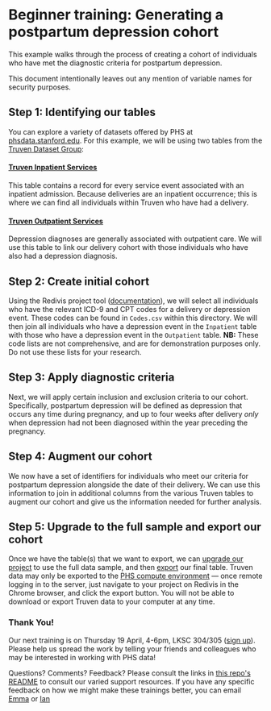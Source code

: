 # Beginner training: Generating a postpartum depression cohort
This example walks through the process of creating a cohort of individuals who have met the diagnostic criteria for postpartum depression.  

This document intentionally leaves out any mention of variable names for security purposes.


## Step 1: Identifying our tables
You can explore a variety of datasets offered by PHS at [phsdata.stanford.edu](phsdata.stanford.edu). For this example, we will be using two tables from the [Truven Dataset Group](https://redivis.com/StanfordPHS/Truven):

#### [Truven Inpatient Services](https://redivis.com/StanfordPHS/Truven/Truven-Inpatient-Services)
This table contains a record for every service event associated with an inpatient admission. Because deliveries are an inpatient occurrence; this is where we can find all individuals within Truven who have had a delivery.

#### [Truven Outpatient Services](https://redivis.com/StanfordPHS/Truven/Truven-Outpatient-Services)
Depression diagnoses are generally associated with outpatient care. We will use this table to link our delivery cohort with those individuals who have also had a depression diagnosis.


## Step 2: Create initial cohort
Using the Redivis project tool ([documentation](https://help.redivis.com/for-researchers/querying-data.html)), we will select all individuals who have the relevant ICD-9 and CPT codes for a delivery or depression event. These codes can be found in `Codes.csv` within this directory. We will then join all individuals who have a depression event in the `Inpatient` table with those who have a depression event in the `Outpatient` table.
**NB:** These code lists are not comprehensive, and are for demonstration purposes only. Do not use these lists for your research.

## Step 3: Apply diagnostic criteria
Next, we will apply certain inclusion and exclusion criteria to our cohort. Specifically, postpartum depression will be defined as depression that occurs any time during pregnancy, and up to four weeks after delivery _only_ when depression had not been diagnosed within the year preceding the pregnancy.

## Step 4: Augment our cohort   
We now have a set of identifiers for individuals who meet our criteria for postpartum depression alongside the date of their delivery. We can use this information to join in additional columns from the various Truven tables to augment our cohort and give us the information needed for further analysis.

## Step 5: Upgrade to the full sample and export our cohort
Once we have the table(s) that we want to export, we can [upgrade our project](https://help.redivis.com/for-researchers/querying-data/samples.html) to use the full data sample, and then [export](https://help.redivis.com/for-researchers/querying-data/exports.html) our final table. Truven data may only be exported to the [PHS compute environment](https://web.stanford.edu/group/phs-dc/cgi-bin/wordpress/phs-windows-server/) — once remote logging in to the server, just navigate to your project on Redivis in the Chrome browser, and click the export button. You will not be able to download or export Truven data to your computer at any time.


### Thank You!  
Our next training is on Thursday 19 April, 4-6pm, LKSC 304/305 ([sign up](https://calendly.com/phsdatacore/phs-training/04-05-2018?back=1)). Please help us spread the work by telling your friends and colleagues who may be interested in working with PHS data!

Questions? Comments? Feedback? Please consult the links in [this repo's README](https://github.com/StanfordPHS/training) to consult our varied support resources. If you have any specific feedback on how we might make these trainings better, you can email [Emma](mailto:emma.hallgren@stanford.edu) or [Ian](mailto:ian@redivis.com)
